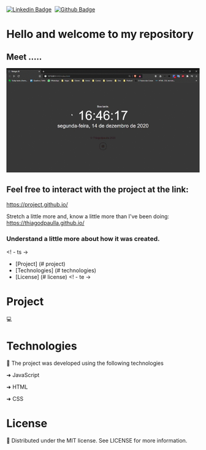 [![Linkedin Badge](https://img.shields.io/badge/-LinkedIn-blue?style=flat-square&logo=Linkedin&logoColor=white&link=https://www.linkedin.com/in/thiagodepaulla/)](https://www.linkedin.com/in/thiagodepaulla/)   [![Github Badge](https://img.shields.io/badge/-Github-000?style=flat-square&logo=Github&logoColor=white&link=https://github.com/thiagodpaulla)](https://github.com/thiagodpaulla)

# Hello and welcome to my repository
## Meet .....

![](https://github.com/thiagodpaulla/watch.github.io/blob/main/Watch.JS.gif)

## Feel free to interact with the project at the link:
https://project.github.io/

Stretch a little more and, know a little more than I've been doing:
https://thiagodpaulla.github.io/

### Understand a little more about how it was created.

<! - ts ->
  * [Project] (# project)
  * [Technologies] (# technologies)
  * [License] (# license)
  <! - te ->

# Project
💻


# Technologies

🚀 The project was developed using the following technologies


➜ JavaScript

➜ HTML

➜ CSS


# License
📂 Distributed under the MIT license. See LICENSE for more information.
